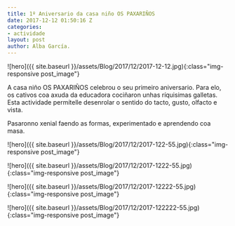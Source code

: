 ```yaml
---
title: 1º Aniversario da casa niño OS PAXARIÑOS
date: 2017-12-12 01:50:16 Z
categories:
- actividade
layout: post
author: Alba García.
---
```


![hero]({{ site.baseurl }}/assets/Blog/2017/12/2017-12-12.jpg){:class="img-responsive post_image"}
<br>

A casa niño OS PAXARIÑOS celebrou o seu primeiro aniversario. Para elo, os cativos coa axuda da educadora cociñaron unhas ríquisimas galletas. Esta actividade permítelle desenrolar o sentido do tacto, gusto, olfacto e vista.


Pasaronno xenial faendo as formas, experimentado e aprendendo coa masa.

![hero]({{ site.baseurl }}/assets/Blog/2017/12/2017-122-55.jpg){:class="img-responsive post_image"}
<br>

![hero]({{ site.baseurl }}/assets/Blog/2017/12/2017-1222-55.jpg){:class="img-responsive post_image"}
<br>

![hero]({{ site.baseurl }}/assets/Blog/2017/12/2017-12222-55.jpg){:class="img-responsive post_image"}
<br>

![hero]({{ site.baseurl }}/assets/Blog/2017/12/2017-122222-55.jpg){:class="img-responsive post_image"}
<br>